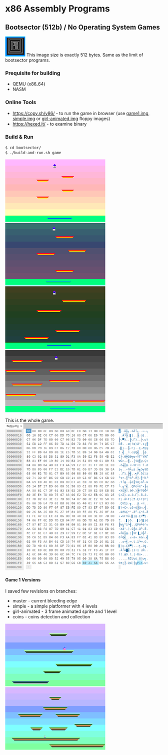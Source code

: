 # x86 Assembly Programs

## Bootsector (512b) / No Operating System Games
![512 bytes image](bootsector/resources/512bytes.gif)
This image size is exactly 512 bytes. Same as the limit of bootsector programs.


### Prequisite for building
- QEMU (x86_64)
- NASM

### Online Tools
- https://copy.sh/v86/ - to run the game in browser (use [game1.img](bootsector/floppies/game1.img), [simple.img](bootsector/floppies/simple.img) or [girl-animated.img](bootsector/floppies/girl-animated.img) floppy images)
- https://hexed.it/ - to examine binary

### Build & Run
```
$ cd bootsector/
$ ./build-and-run.sh game
```
![Game 1 Level 1](bootsector/resources/game1-level1.png)
![Game 1 Level 2](bootsector/resources/game1-level2.png)
![Game 1 Level 3](bootsector/resources/game1-level3.png)
![Game 1 Level 4](bootsector/resources/game1-level4.png)

This is the whole game.
![Game 1 Hexdump](bootsector/resources/game1-hexdump.png)

#### Game 1 Versions
I saved few revisions on branches:
- master - current bleeding edge
- simple - a simple platformer with 4 levels
- girl-animated - 3 frame animated sprite and 1 level
- coins - coins detection and collection

![Screenshot](bootsector/resources/simple.png)
![Screenshot](bootsector/resources/girl-animated.png)